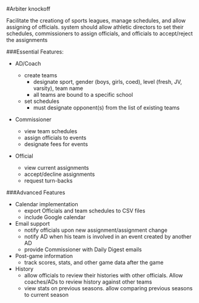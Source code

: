 #Arbiter knockoff

Facilitate the creationg of sports leagues, manage schedules, and allow assigning of officials.  system should allow athletic directors to set their schedules, commissioners to assign officials, and officials to accept/reject the assignments

###Essential Features:
* AD/Coach
  - create teams
    + designate sport, gender (boys, girls, coed), level (fresh, JV, varsity), team name
    + all teams are bound to a specific school
  - set schedules
  	+ must designate opponent(s) from the list of existing teams

* Commissioner
	- view team schedules
	- assign officials to events
	- designate fees for events

* Official
	- view current assignments
	- accept/decline assignments
	- request turn-backs

###Advanced Features
* Calendar implementation
	- export Officials and team schedules to CSV files
	- include Google calendar
* Email support
	- notify officials upon new assignment/assignment change
	- notify AD when his team is involved in an event created by another AD
	- provide Commissioner with Daily Digest emails
* Post-game information
	- track scores, stats, and other game data after the game
* History
	- allow officials to review their histories with other officials.  Allow coaches/ADs to review history against other teams
	- view stats on previous seasons.  allow comparing previous seasons to current season
